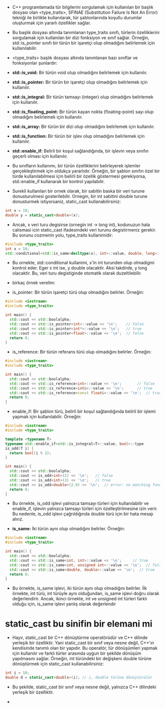 - C++ programlamada tür bilgilerini sorgulamak için kullanılan bir başlık dosyası olan <type_traits>, SFINAE (Substitution Failure Is Not An Error) tekniği ile birlikte kullanılarak, tür şablonlarında koşullu durumlar oluşturmak için yararlı özellikler sağlar.

- Bu başlık dosyası altında tanımlanan type_traits sınıfı, türlerin özelliklerini sorgulamak için kullanılan bir dizi fonksiyon ve sınıf sağlar. Örneğin, std::is_pointer sınıfı bir türün bir işaretçi olup olmadığını belirlemek için kullanılabilir.

- <type_traits> başlık dosyası altında tanımlanan bazı sınıflar ve fonksiyonlar şunlardır:

- **std::is_void:** Bir türün void olup olmadığını belirlemek için kullanılır.
- **std::is_pointer:** Bir türün bir işaretçi olup olmadığını belirlemek için kullanılır.
- **std::is_integral:** Bir türün tamsayı (integer) olup olmadığını belirlemek için kullanılır.
- **std::is_floating_point:** Bir türün kayan nokta (floating-point) sayı olup olmadığını belirlemek için kullanılır.
- **std::is_array:** Bir türün bir dizi olup olmadığını belirlemek için kullanılır.
- **std::is_function:** Bir türün bir işlev olup olmadığını belirlemek için kullanılır.
- **std::enable_if:** Belirli bir koşul sağlandığında, bir işlevin veya sınıfın geçerli olması için kullanılır.
- Bu sınıfların kullanımı, bir türün özelliklerini belirleyerek işlemler gerçekleştirmek için oldukça yararlıdır. Örneğin, bir şablon sınıfın özel bir türde kullanılabilmesi için belirli bir özellik göstermesi gerekiyorsa, std::enable_if kullanarak bir kontrol yapılabilir.

- Surekli kullanilan bir ornek olarak, bir sabitin baska bir veri turune donusturulmesi gosterilebilir. Ornegin, bir int sabitini double turune donusturmek istiyorsaniz, static_cast kullanabilirsiniz:

```CPP
int x = 10;
double y = static_cast<double>(x);

```

- Ancak, x veri turu degisirse (ornegin int -> long int), kodunuzun hala calismasi icin static_cast ifadesindeki veri turunu degistirmeniz gerekir. Bu sorunu cozmenin yolu, type_traits kullanimidir:


```CPP
#include <type_traits>
int x = 10;
std::conditional<std::is_same<decltype(x), int>::value, double, long>::type y = x;

```

- Bu ornekte, std::conditional kullanimi, x'in int turunden olup olmadigini kontrol eder. Eger x int ise, y double olacaktir. Aksi takdirde, y long olacaktir. Bu, veri turu degistiginde otomatik olarak duzeltilebilir.

- birkaç örnek verelim:

- is_pointer: Bir türün işaretçi türü olup olmadığını belirler. Örneğin:

```CPP
#include <iostream>
#include <type_traits>

int main() {
  std::cout << std::boolalpha;
  std::cout << std::is_pointer<int>::value << '\n';    // false
  std::cout << std::is_pointer<int*>::value << '\n';   // true
  std::cout << std::is_pointer<float>::value << '\n';  // false
  return 0;
}

```

- is_reference: Bir türün referans türü olup olmadığını belirler. Örneğin:

```CPP
#include <iostream>
#include <type_traits>

int main() {
  std::cout << std::boolalpha;
  std::cout << std::is_reference<int>::value << '\n';       // false
  std::cout << std::is_reference<int&>::value << '\n';      // true
  std::cout << std::is_reference<const float&>::value << '\n';  // true
  return 0;
}

```
- enable_if: Bir şablon türü, belirli bir koşul sağlandığında belirli bir işlemi yapmak için kullanılabilir. Örneğin:

```CPP
#include <iostream>
#include <type_traits>

template <typename T>
typename std::enable_if<std::is_integral<T>::value, bool>::type
is_odd(T i) {
  return bool(i % 2);
}

int main() {
  std::cout << std::boolalpha;
  std::cout << is_odd<int>(2) << '\n';   // false
  std::cout << is_odd<int>(3) << '\n';   // true
  std::cout << is_odd<double>(2.0) << '\n';  // error: no matching function for call to 'is_odd'
  return 0;
}

```

- Bu örnekte, is_odd işlevi yalnızca tamsayı türleri için kullanılabilir ve enable_if, işlevin yalnızca tamsayı türleri için özelleştirilmesine izin verir. Bu nedenle, is_odd işlevi çağrıldığında double türü için bir hata mesajı alırız.

- **is_same:** İki türün aynı olup olmadığını belirler. Örneğin:

```CPP
#include <iostream>
#include <type_traits>

int main() {
  std::cout << std::boolalpha;
  std::cout << std::is_same<int, int>::value << '\n';     // true
  std::cout << std::is_same<int, unsigned int>::value << '\n';  // false
  std::cout << std::is_same<double, double>::value << '\n';  // true
  return 0;
}

```
- Bu örnekte, is_same işlevi, iki türün aynı olup olmadığını belirler. İlk örnekte, int türü, int türüyle aynı olduğundan, is_same işlevi doğru olarak değerlendirir. Ancak, ikinci örnekte, int ve unsigned int türleri farklı olduğu için, is_same işlevi yanlış olarak değerlendir






# static_cast bu sinifin bir elemani mi

- Hayır, static_cast bir C++ dönüştürme operatörüdür ve C++ dilinde yerleşik bir özelliktir. Yani static_cast bir sınıf veya nesne değil, C++'ın kendisinde tanımlı olan bir yapıdır. Bu operatör, tür dönüşümleri yapmak için kullanılır ve farklı türler arasında uygun bir şekilde dönüşüm yapılmasını sağlar. Örneğin, int türündeki bir değişkeni double türüne dönüştürmek için static_cast kullanabilirsiniz:

```CPP
int i = 10;
double d = static_cast<double>(i); // i, double türüne dönüştürülür

```
- Bu şekilde, static_cast bir sınıf veya nesne değil, yalnızca C++ dilindeki yerleşik bir özelliktir.


- 











































